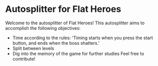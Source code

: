 # Autosplitter for Flat Heroes
Welcome to the autosplitter of Flat Heroes!
This autosplitter aims to accomplish the following objectives:
* Time according to the rules: 'Timing starts when you press the start button, and ends when the boss shatters.'
* Split between levels
* Dig into the memory of the game for further studies
Feel free to contribute!

